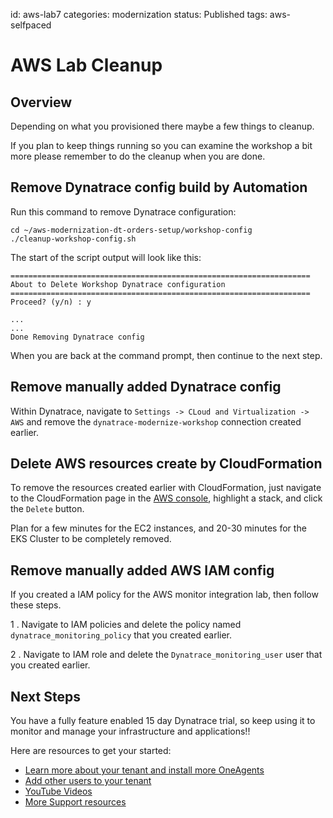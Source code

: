 id: aws-lab7
categories: modernization
status: Published
tags: aws-selfpaced

# AWS Lab Cleanup

## Overview

Depending on what you provisioned there maybe a few things to cleanup.

If you plan to keep things running so you can examine the workshop a bit more please remember to do the cleanup when you are done. 

## Remove Dynatrace config build by Automation

Run this command to remove Dynatrace configuration:

```
cd ~/aws-modernization-dt-orders-setup/workshop-config
./cleanup-workshop-config.sh
```

The start of the script output will look like this:

```
===================================================================
About to Delete Workshop Dynatrace configuration
===================================================================
Proceed? (y/n) : y

...
...
Done Removing Dynatrace config
```

When you are back at the command prompt, then continue to the next step.

## Remove manually added Dynatrace config

Within Dynatrace, navigate to `Settings -> CLoud and Virtualization -> AWS` and remove the `dynatrace-modernize-workshop` connection created earlier.


## Delete AWS resources create by CloudFormation

To remove the resources created earlier with CloudFormation, just navigate to the CloudFormation page in the <a href="https://console.aws.amazon.com/cloudformation/home" target="_blank">AWS console</a>, highlight a stack, and click the `Delete` button.

Plan for a few minutes for the EC2 instances, and 20-30 minutes for the EKS Cluster to be completely removed.

## Remove manually added AWS IAM config

If you created a IAM policy for the AWS monitor integration lab, then follow these steps.

1 . Navigate to IAM policies and delete the policy named `dynatrace_monitoring_policy` that you created earlier.

2 . Navigate to IAM role and delete the `Dynatrace_monitoring_user` user that you created earlier.

## Next Steps

You have a fully feature enabled 15 day Dynatrace trial, so keep using it to monitor and manage your infrastructure and applications!!

Here are resources to get your started:

* <a href="https://www.dynatrace.com/support/help/get-started/get-started-with-dynatrace-saas/" target="_blank">Learn more about your tenant and install more OneAgents</a>
* <a href="https://www.dynatrace.com/support/help/how-to-use-dynatrace/user-management-and-sso/manage-groups-and-permissions/" target="_blank">Add other users to your tenant</a>
* <a href="https://www.youtube.com/channel/UCcYJ-5q_AfmjQ4XTjTS0o3g" target="_blank">YouTube Videos</a>
* <a href="https://www.dynatrace.com/services-support/#support-resources-section" target="_blank">More Support resources</a>

